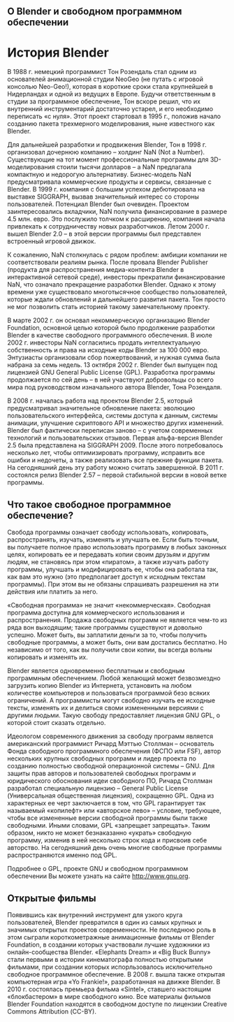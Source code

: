 ## О Blender и свободном программном обеспечении
# История Blender
В 1988 г. немецкий программист Тон Розендаль стал одним из основателей анимационной студии NeoGeo 
(не путать с игровой консолью Neo-Geo!), которая в короткие сроки стала крупнейшей в Нидерландах и 
одной из ведущих в Европе. Будучи ответственным в студии за программное обеспечение, Тон вскоре решил, 
что их внутренний инструментарий достаточно устарел, и его необходимо переписать «с нуля». Этот проект 
стартовал в 1995 г., положив начало созданию пакета трехмерного моделирования, ныне известного как Blender.

Для дальнейшей разработки и продвижения Blender, Тон в 1998 г. организовал дочернюю компанию – холдинг NaN (Not a Number). 
Существующие на тот момент профессиональные программы для 3D-моделирования стоили тысячи долларов – а NaN предлагала 
компактную и недорогую альтернативу. Бизнес-модель NaN предусматривала коммерческие продукты и сервисы, связанные с Blender. 
В 1999 г. компания с большим успехом дебютировала на выставке SIGGRAPH, вызвав значительный интерес со стороны пользователей. 
Потенциал Blender был очевиден. Проектом заинтересовались вкладчики, NaN получила финансирование в размере 4.5 млн. евро. 
Это послужило толчком к расширению, компания начала привлекать к сотрудничеству новых разработчиков. Летом 2000 г. вышел 
Blender 2.0 – в этой версии программы был представлен встроенный игровой движок.

К сожалению, NaN столкнулась с рядом проблем: амбиции компании не соответствовали реалиям рынка. После провала 
Blender Publisher (продукта для распространения медиа-контента Blender в интерактивной сетевой среде), инвесторы 
прекратили финансирование NaN, что означало прекращение разработки Blender. Однако к этому времени уже существовало 
многотысячное сообщество пользователей, которые ждали обновлений и дальнейшего развития пакета. Тон просто не мог 
позволить стать историей такому замечательному проекту. 

В марте 2002 г. он основал некоммерческую организацию Blender Foundation, основной целью которой было продолжение 
разработки Blender в качестве свободного программного обеспечения. В июле 2002 г. инвесторы NaN согласились продать 
интеллектуальную собственность и права на исходные коды Blender за 100 000 евро. Энтузиасты организовали сбор пожертвований, 
и нужная сумма была набрана за семь недель. 13 октября 2002 г. Blender был выпущен под лицензией GNU General Public License (GPL). 
Разработка программы продолжается по сей день – в ней участвуют добровольцы со всего мира под руководством изначального 
автора Blender, Тона Розендаля.

В 2008 г. началась работа над проектом Blender 2.5, который предусматривал значительное обновление пакета: 
эволюцию пользовательского интерфейса, системы доступа к данным, системы анимации, улучшение скриптового API 
и множество других изменений. Blender был фактически переписан заново – с учетом современных технологий и 
пользовательских отзывов. Первая альфа-версия Blender 2.5 была представлена на SIGGRAPH 2009. После этого 
потребовалось несколько лет, чтобы оптимизировать программу, исправить все ошибки и недочеты, а также реализовать 
все прежние функции пакета. На сегодняшний день эту работу можно считать завершенной. В 2011 г. состоялся релиз 
Blender 2.57 – первой стабильной версии в новой ветке программы.

## Что такое свободное программное обеспечение?
Свобода программы означает свободу использовать, копировать, распространять, изучать, изменять и 
улучшать ее. Если быть точным, вы получаете полное право использовать программу в любых законных целях, 
копировать ее и передавать копии своим друзьям и другим людям, не становясь при этом «пиратом», 
а также изучать работу программы, улучшать и модифицировать ее, чтобы она работала так, как вам это 
нужно (это предполагает доступ к исходным текстам программы). При этом вы не обязаны спрашивать 
разрешения на эти действия или платить за него.

«Свободная программа» не значит «некоммерческая». Свободная программа  доступна для коммерческого 
использования и распространения. Продажа свободных программ не является чем-то из ряда вон выходящим; 
такие программы существуют и довольно успешно. Может быть, вы заплатили деньги за то, чтобы получить 
свободные программы, а может быть, они вам достались бесплатно. Но независимо от того, как вы получили 
свои копии, вы всегда вольны копировать и изменять их.

Blender является одновременно бесплатным и свободным программным обеспечением. Любой желающий может 
безвозмездно загрузить копию Blender из Интернета, установить на любом количестве компьютеров и пользоваться 
программой безо всяких ограничений. А программисты могут свободно изучать ее исходные тексты, изменять их и 
делиться своми измененными версиями с другими людьми. Такую свободу предоставляет лицензия GNU GPL, 
о которой стоит сказать отдельно.

Идеологом современного движения за свободу программ является американский программист Ричард Мэттью Столлман – 
основатель Фонда свободного программного обеспечения (ФСПО или FSF), автор нескольких крупных свободных 
программ и лидер проекта по созданию полностью свободной операционной системы – GNU. Для защиты прав авторов 
и пользователей свободных программ и юридического обоснования идеи свободного ПО, Ричард Столлман разработал 
специальную лицензию – General Public License (Универсальная общественная лицензия), сокращенно GPL. 
Одна из характерных ее черт заключается в том, что GPL гарантирует так называемый «копилефт» или «авторское лево» – 
условие, требующее, чтобы все измененные версии свободной программы были также свободными. Иными словами, GPL 
«запрещает запрещать». Таким образом, никто не может безнаказанно «украть» свободную программу, изменив в ней 
несколько строк кода и присвоив себе авторство. На сегодняшний день очень многие свободные программы 
распространяются именно под GPL.

Подробнее о GPL, проекте GNU и свободном программном обеспечении Вы можете узнать на сайте http://www.gnu.org.

## Открытые фильмы
Появившись как внутренний инструмент для узкого круга пользователей, Blender превратился в один 
из самых крупных и значимых открытых проектов современности. Не последнюю роль в этом сыграли 
короткометражные анимационные фильмы от Blender Foundation, в создании которых участвовали лучшие 
художники из онлайн-сообщества Blender. «Elephants Dream» и «Big Buck Bunny» стали первыми в истории 
кинематографа полностью открытыми фильмами, при создании которых испорльзовалось исключительно 
свободное программное обеспечение. В 2008 г. вышла также открытая компьютерная игра «Yo Frankie!», 
разработанная на движке Blender. В 2010 г. состоялась премьера фильма «Sintel», ставшего настоящим 
«блокбастером» в мире свободного кино. Все материалы фильмов Blender Foundation находятся в свободном 
доступе по лицензии Creative Commons Attribution (СС-BY).
